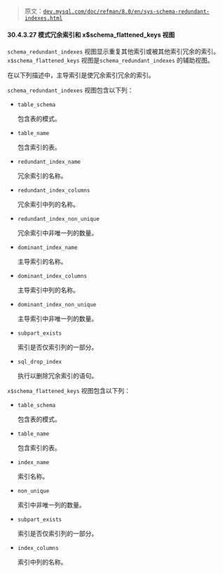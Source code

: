 > 原文：[`dev.mysql.com/doc/refman/8.0/en/sys-schema-redundant-indexes.html`](https://dev.mysql.com/doc/refman/8.0/en/sys-schema-redundant-indexes.html)

#### 30.4.3.27 模式冗余索引和 x$schema_flattened_keys 视图

`schema_redundant_indexes` 视图显示重复其他索引或被其他索引冗余的索引。`x$schema_flattened_keys` 视图是`schema_redundant_indexes` 的辅助视图。

在以下列描述中，主导索引是使冗余索引冗余的索引。

`schema_redundant_indexes` 视图包含以下列：

+   `table_schema`

    包含表的模式。

+   `table_name`

    包含索引的表。

+   `redundant_index_name`

    冗余索引的名称。

+   `redundant_index_columns`

    冗余索引中列的名称。

+   `redundant_index_non_unique`

    冗余索引中非唯一列的数量。

+   `dominant_index_name`

    主导索引的名称。

+   `dominant_index_columns`

    主导索引中列的名称。

+   `dominant_index_non_unique`

    主导索引中非唯一列的数量。

+   `subpart_exists`

    索引是否仅索引列的一部分。

+   `sql_drop_index`

    执行以删除冗余索引的语句。

`x$schema_flattened_keys` 视图包含以下列：

+   `table_schema`

    包含表的模式。

+   `table_name`

    包含索引的表。

+   `index_name`

    索引名称。

+   `non_unique`

    索引中非唯一列的数量。

+   `subpart_exists`

    索引是否仅索引列的一部分。

+   `index_columns`

    索引中列的名称。
